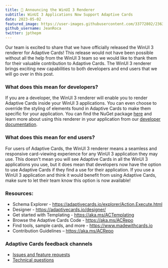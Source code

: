 ```yaml
---
title: 📣 Announcing the WinUI 3 Renderer
subtitle: WinUI 3 Applications Now Support Adaptive Cards
date: 2023-05-02
featured_image: https://user-images.githubusercontent.com/33772802/236358968-0e69bfef-20f3-4028-8c19-19677d49fca6.png
github_username: JeanRoca
twitter: jpthepm
---
```


Our team is excited to share that we have officially released the WinUI 3 renderer for Adaptive Cards! This release would not have been possible without all the help from the WinUI 3 team so we would like to thank them for their valuable contribution to Adaptive Cards. The WinUI 3 renderer brings exciting new capabilities to both developers and end users that we will go over in this post. 

### What does this mean for developers?
If you are a developer, the WinUI 3 renderer will enable you to render Adaptive Cards inside your WinUI 3 applications. You can even choose to override the styling of elements found in Adaptive Cards to make them specific for your application. You can find the NuGet package [here](https://www.nuget.org/packages/AdaptiveCards.Rendering.Winui3) and learn more about using this renderer in your application from our [developer documentation](https://learn.microsoft.com/en-us/adaptive-cards/sdk/rendering-cards/winui3/getting-started).

### What does this mean for end users?
For users of Adaptive Cards, the WinUI 3 renderer means a seamless and responsive card-viewing experience for any WinUI 3 application they may use. This doesn't mean you will see Adaptive Cards in all the WinUI 3 applications you use, but it does mean that developers now have the option to use Adaptive Cards if they find a use for their application. If you use a WinUI 3 application and think it would benefit from using Adaptive Cards, make sure to let their team know this option is now available!

### Resources: 
- Schema Explorer - https://adaptivecards.io/explorer/Action.Execute.html
- Designer - https://adaptivecards.io/designer/ 
- Get started with Templating - https://aka.ms/ACTemplating
- Browse the Adaptive Cards Code - https://aka.ms/ACRepo
- Find tools, sample cards, and more - https://www.madewithcards.io
- Contribution Guidelines – https://aka.ms/ACRepo 

### Adaptive Cards feedback channels

-   [Issues and feature requests](https://github.com/Microsoft/AdaptiveCards/issues)
-   [Technical questions](https://stackoverflow.com/questions/tagged/adaptive-cards)